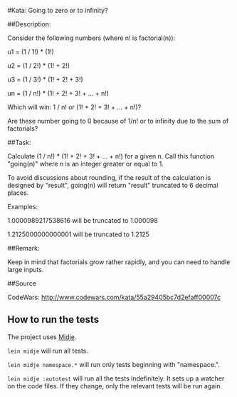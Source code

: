 #Kata: Going to zero or to infinity?

##Description:

Consider the following numbers (where n! is factorial(n)):

u1 = (1 / 1!) * (1!)

u2 = (1 / 2!) * (1! + 2!)

u3 = (1 / 3!) * (1! + 2! + 3!)

un = (1 / n!) * (1! + 2! + 3! + ... + n!)

Which will win: 1 / n! or (1! + 2! + 3! + ... + n!)?

Are these number going to 0 because of 1/n! or to infinity due to the sum of factorials?

##Task:

Calculate (1 / n!) * (1! + 2! + 3! + ... + n!) for a given n. Call this function "going(n)" where n is an integer greater or equal to 1.

To avoid discussions about rounding, if the result of the calculation is designed by "result", going(n) will return "result" truncated to 6 decimal places.

Examples:

1.0000989217538616 will be truncated to 1.000098

1.2125000000000001 will be truncated to 1.2125

##Remark:

Keep in mind that factorials grow rather rapidly, and you can need to handle large inputs.

##Source

CodeWars: http://www.codewars.com/kata/55a29405bc7d2efaff00007c

## How to run the tests

The project uses [Midje](https://github.com/marick/Midje/).

`lein midje` will run all tests.

`lein midje namespace.*` will run only tests beginning with "namespace.".

`lein midje :autotest` will run all the tests indefinitely. It sets up a
watcher on the code files. If they change, only the relevant tests will be
run again.
